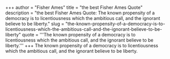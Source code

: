 +++
author = "Fisher Ames"
title = "the best Fisher Ames Quote"
description = "the best Fisher Ames Quote: The known propensity of a democracy is to licentiousness which the ambitious call, and the ignorant believe to be liberty."
slug = "the-known-propensity-of-a-democracy-is-to-licentiousness-which-the-ambitious-call-and-the-ignorant-believe-to-be-liberty"
quote = '''The known propensity of a democracy is to licentiousness which the ambitious call, and the ignorant believe to be liberty.'''
+++
The known propensity of a democracy is to licentiousness which the ambitious call, and the ignorant believe to be liberty.
